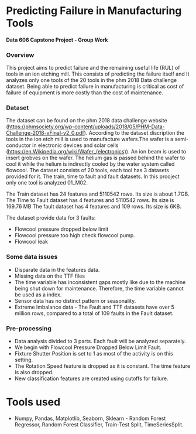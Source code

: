 # Predicting Failure in Manufacturing Tools
#### Data 606 Capstone Project - Group Work

### Overview 
This project aims to predict failure and the remaining useful life (RUL) of tools in an ion etching mill. This consists of predicting the failure itself and  It analyzes only one tools of the 20 tools in the phm 2018 Data challenge dataset. Being able to predict failure in manufacturing is critical as cost of failure of equipment is more costly than the cost of maintenance. 

### Dataset
The dataset can be found on the phm 2018 data challenge website (https://phmsociety.org/wp-content/uploads/2018/05/PHM-Data-Challenge-2018-vFinal-v2_0.pdf). According to the dataset discription the tools in the ion etch mill is used to manufacture wafers.The wafer is a semi-conductor in electronic devices and solar cells (https://en.Wikipedia.org/wiki/Wafer_(electronics)). An ion beam is used to insert grobves on the wafer. The helium gas is passed behind the wafer to cool it while the helium is indirectly cooled by the water system called flowcool. The dataset consists of 20 tools, each tool has 3 datasets provided for it. The train, time to fault and fault datasets. In this prooject only one tool is analyzed 01_M02. 

The Train dataset has 24 features and 5110542 rows. Its size is about 1.7GB.
The Time to Fault dataset has 4 features and 5110542 rows. Its size is 169.76 MB
The fault dataset has 4 features and 109 rows. Its size is 6KB.

The dataset provide data for 3 faults:
- Flowcool pressure dropped below limit
- Flowcool pressure too high check flowcool pump.
- Flowcool leak

### Some data issues
- Disparate data in the features data.
- Missing data on the TTF files
- The time variable has inconsistent gaps mostly like due to the machine being shut down for maintenance. Therefore, the time variable cannot be used as a index.
- Sensor data has no distinct pattern or seasonality.
- Extreme Imbalance data - The Fault and TTF datasets have over 5 million rows, compared to a total of 109 faults in the Fault dataset. 

### Pre-processing
- Data analysis divided to 3 parts. Each fault will be analyzed separately. 
- We begin with Flowcool Pressure Dropped Below Limit Fault.
- Fixture Shutter Position is set to 1 as most of the activity is on this setting.
- The Rotation Speed feature is dropped as it is constant. The time feature is also dropped.
- New classification features are created using cutoffs for failure.

# Tools used
- Numpy, Pandas, Matplotlib, Seaborn, Sklearn - Random Forest Regressor, Random Forest Classifier, Train-Test Split, TimeSeriesSplit.
